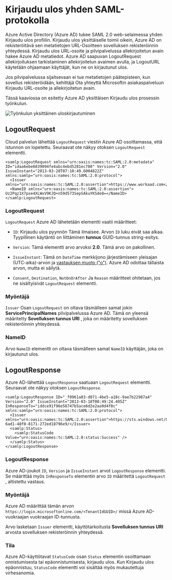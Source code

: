 <properties
    pageTitle="Azure yksittäisen Kirjaudu ulos SAML protokolla | Microsoft Azure"
    description="Tässä artikkelissa kuvataan yksittäisen Sign-Out SAML-protokollan Azure Active Directoryssa"
    services="active-directory"
    documentationCenter=".net"
    authors="priyamohanram"
    manager="mbaldwin"
    editor=""/>

<tags
    ms.service="active-directory"
    ms.workload="identity"
    ms.tgt_pltfrm="na"
    ms.devlang="na"
    ms.topic="article"
    ms.date="10/03/2016"
    ms.author="priyamo"/>


# <a name="single-sign-out-saml-protocol"></a>Kirjaudu ulos yhden SAML-protokolla

Azure Active Directory (Azure AD) tukee SAML 2.0 web-selaimessa yhden Kirjaudu ulos profiilin. Kirjaudu ulos yksittäiselle toimii oikein, Azure AD on rekisteröitävä sen metatietojen URL-Osoitteen sovelluksen rekisteröinnin yhteydessä. Kirjaudu ulos URL-osoite ja pilvipalvelussa allekirjoitetun avain hakee Azure AD metatiedot. Azure AD saapuvan LogoutRequest allekirjoituksen tarkistaminen allekirjoitetun avaimen avulla, ja LogoutURL käytetään ohjaamaan käyttäjät, kun ne on kirjautunut ulos.

Jos pilvipalvelussa sijaitsevaan ei tue metatietojen päätepisteen, kun sovellus rekisteröidään, kehittäjä Ota yhteyttä Microsoftin asiakaspalveluun Kirjaudu URL-osoite ja allekirjoitetun avain.

Tässä kaaviossa on esitetty Azure AD yksittäisen Kirjaudu ulos prosessin työnkulun.

![Työnkulun yksittäinen uloskirjautuminen](media/active-directory-single-sign-out-protocol-reference/active-directory-saml-single-sign-out-workflow.png)

## <a name="logoutrequest"></a>LogoutRequest

Cloud palvelun lähettää `LogoutRequest` viestin Azure AD osoittamassa, että istunnon on lopetettu. Seuraavat ote näkyy otoksen `LogoutRequest` elementti.

```
<samlp:LogoutRequest xmlns="urn:oasis:names:tc:SAML:2.0:metadata" ID="idaa6ebe6839094fe4abc4ebd5281ec780" Version="2.0" IssueInstant="2013-03-28T07:10:49.6004822Z" xmlns:samlp="urn:oasis:names:tc:SAML:2.0:protocol">
  <Issuer xmlns="urn:oasis:names:tc:SAML:2.0:assertion">https://www.workaad.com</Issuer>
  <NameID xmlns="urn:oasis:names:tc:SAML:2.0:assertion"> Uz2Pqz1X7pxe4XLWxV9KJQ+n59d573SepSAkuYKSde8=</NameID>
</samlp:LogoutRequest>
```

### <a name="logoutrequest"></a>LogoutRequest

`LogoutRequest` Azure AD lähetetään elementti vaatii määritteet:

- `ID`: Kirjaudu ulos pyynnön Tämä ilmaisee. Arvon `ID` luku eivät saa alkaa. Tyypillinen käytäntö on liittäminen **tunnus** GUID-tunnus string-esitys.

- `Version`: Tämä elementti arvo arvoksi **2.0**. Tämä arvo on pakollinen.

- `IssueInstant`: Tämä on `DateTime` merkkijono järjestämiseen yleisajan (UTC-aika)-arvon ja [vastauksen muoto ("o")](https://msdn.microsoft.com/library/az4se3k1.aspx). Azure AD odottaa tällaista arvon, mutta ei säilytä.

- `Consent`, `Destination`, `NotOnOrAfter` Ja `Reason` määritteet ohitetaan, jos ne sisältyisivät `LogoutRequest` elementti.

### <a name="issuer"></a>Myöntäjä

`Issuer` Osan `LogoutRequest` on oltava täsmälleen samat jokin **ServicePrincipalNames** pilvipalvelussa Azure AD. Tämä on yleensä määritetty **Sovelluksen tunnus URI** , joka on määritetty sovelluksen rekisteröinnin yhteydessä.

### <a name="nameid"></a>NameID

Arvo `NameID` elementti on oltava täsmälleen samat `NameID` käyttäjän, joka on kirjautunut ulos.
## <a name="logoutresponse"></a>LogoutResponse

Azure AD-lähettää `LogoutResponse` saatuaan `LogoutRequest` elementti. Seuraavat ote näkyy otoksen `LogoutResponse`.

```
<samlp:LogoutResponse ID="_f0961a83-d071-4be5-a18c-9ae7b22987a4" Version="2.0" IssueInstant="2013-03-18T08:49:24.405Z" InResponseTo="iddce91f96e56747b5ace6d2e2aa9d4f8c" xmlns:samlp="urn:oasis:names:tc:SAML:2.0:protocol">
  <Issuer xmlns="urn:oasis:names:tc:SAML:2.0:assertion">https://sts.windows.net/82869000-6ad1-48f0-8171-272ed18796e9/</Issuer>
  <samlp:Status>
    <samlp:StatusCode Value="urn:oasis:names:tc:SAML:2.0:status:Success" />
  </samlp:Status>
</samlp:LogoutResponse>
```

### <a name="logoutresponse"></a>LogoutResponse

Azure AD-joukot `ID`, `Version` ja `IssueInstant` arvot `LogoutResponse` elementti. Se määrittää myös `InResponseTo` elementin arvo `ID` määritettä `LogoutRequest` , altistettu vastaus.

### <a name="issuer"></a>Myöntäjä

Azure AD määrittää tämän arvon `https://login.microsoftonline.com/<TenantIdGUID>/` missä <TenantIdGUID> Azure AD-vuokraajan vuokraajan ID-tunnusta.

Arvo lasketaan `Issuer` elementti, käyttötarkoitusta **Sovelluksen tunnus URI** arvosta sovelluksen rekisteröinnin yhteydessä.

### <a name="status"></a>Tila

Azure AD-käyttötavat `StatusCode` osan `Status` elementin osoittamaan onnistumisesta tai epäonnistumisesta, kirjaudu ulos. Kun Kirjaudu ulos epäonnistuu, `StatusCode` elementti voi sisältää myös mukautettuja virhesanomia.
